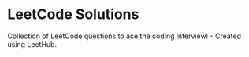 # LeetCode Solutions
Collection of LeetCode questions to ace the coding interview! - Created using LeetHub.
